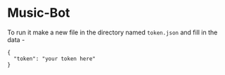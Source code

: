 # Music-Bot
To run it make a new file in the directory named `token.json` and fill in the data -
```
{
  "token": "your token here"
}
```

